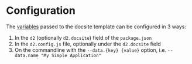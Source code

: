 # Configuration

The [variables](variables) passed to the docsite template can be configured in 3 ways:

1. In the `d2` (optionally `d2.docsite`) field of the `package.json`
2. In the `d2.config.js` file, optionally under the `d2.docsite` field
3. On the commandline with the `--data.{key} {value}` option, i.e. `--data.name "My Simple Application"`
